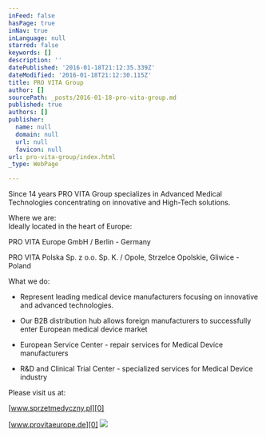 ```yaml
---
inFeed: false
hasPage: true
inNav: true
inLanguage: null
starred: false
keywords: []
description: ''
datePublished: '2016-01-18T21:12:35.339Z'
dateModified: '2016-01-18T21:12:30.115Z'
title: PRO VITA Group
author: []
sourcePath: _posts/2016-01-18-pro-vita-group.md
published: true
authors: []
publisher:
  name: null
  domain: null
  url: null
  favicon: null
url: pro-vita-group/index.html
_type: WebPage

---
```

Since 14 years PRO VITA Group specializes in Advanced Medical Technologies concentrating on innovative and High-Tech solutions.

Where we are:  
Ideally located in the heart of Europe:

PRO VITA Europe GmbH / Berlin - Germany

PRO VITA Polska Sp. z o.o. Sp. K. / Opole, Strzelce Opolskie, Gliwice - Poland

What we do:

- Represent leading medical device manufacturers focusing on innovative and advanced technologies.

- Our B2B distribution hub allows foreign manufacturers to successfully enter European medical device market

- European Service Center - repair services for Medical Device manufacturers

- R&D and Clinical Trial Center - specialized services for Medical Device industry

Please visit us at:

[www.sprzetmedyczny.pl][0]

[www.provitaeurope.de][0]
![](https://the-grid-user-content.s3-us-west-2.amazonaws.com/3d2d2cc9-da06-4905-8fd9-a786d15d3423.png)

[0]: www.sprzetmedyczny.pl